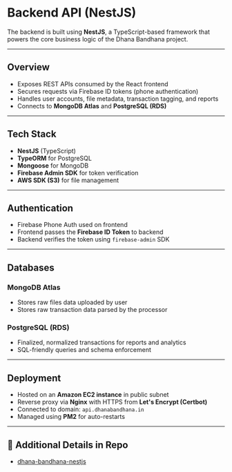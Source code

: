 # Backend API (NestJS)

The backend is built using **NestJS**, a TypeScript-based framework that powers the core business logic of the Dhana Bandhana project.

---

## Overview

* Exposes REST APIs consumed by the React frontend
* Secures requests via Firebase ID tokens (phone authentication)
* Handles user accounts, file metadata, transaction tagging, and reports
* Connects to **MongoDB Atlas** and **PostgreSQL (RDS)**

---

## Tech Stack

* **NestJS** (TypeScript)
* **TypeORM** for PostgreSQL
* **Mongoose** for MongoDB
* **Firebase Admin SDK** for token verification
* **AWS SDK (S3)** for file management

---

## Authentication

* Firebase Phone Auth used on frontend
* Frontend passes the **Firebase ID Token** to backend
* Backend verifies the token using `firebase-admin` SDK

---

## Databases

### MongoDB Atlas

* Stores raw files data uploaded by user
* Stores raw transaction data parsed by the processor

### PostgreSQL (RDS)

* Finalized, normalized transactions for reports and analytics
* SQL-friendly queries and schema enforcement

---

## Deployment

* Hosted on an **Amazon EC2 instance** in public subnet
* Reverse proxy via **Nginx** with HTTPS from **Let's Encrypt (Certbot)**
* Connected to domain: `api.dhanabandhana.in`
* Managed using **PM2** for auto-restarts

---

## 🔗 Additional Details in Repo

* [dhana-bandhana-nestjs](https://github.com/bhavikparmar7/dhana-bandhana-nestjs)
